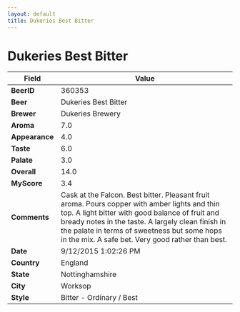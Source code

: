 ```yaml
---
layout: default
title: Dukeries Best Bitter
---
```


# Dukeries Best Bitter

| Field         | Value     |
|---------------|-----------|
| **BeerID** | 360353 |
| **Beer** | Dukeries Best Bitter |
| **Brewer** | Dukeries Brewery |
| **Aroma** | 7.0 |
| **Appearance** | 4.0 |
| **Taste** | 6.0 |
| **Palate** | 3.0 |
| **Overall** | 14.0 |
| **MyScore** | 3.4 |
| **Comments** | Cask at the Falcon. Best bitter. Pleasant fruit aroma. Pours copper with amber lights and thin top. A light bitter with good balance of fruit and bready notes in the taste. A largely clean finish in the palate in terms of sweetness but some hops in the mix. A safe bet. Very good rather than best. |
| **Date** | 9/12/2015 1:02:26 PM |
| **Country** | England |
| **State** | Nottinghamshire |
| **City** | Worksop |
| **Style** | Bitter - Ordinary / Best |
